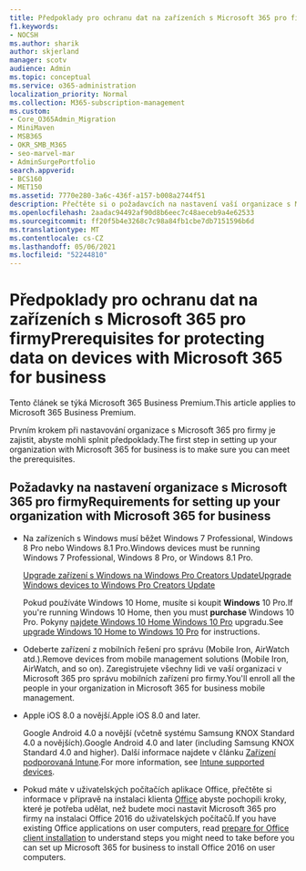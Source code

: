 ```yaml
---
title: Předpoklady pro ochranu dat na zařízeních s Microsoft 365 pro firmy
f1.keywords:
- NOCSH
ms.author: sharik
author: skjerland
manager: scotv
audience: Admin
ms.topic: conceptual
ms.service: o365-administration
localization_priority: Normal
ms.collection: M365-subscription-management
ms.custom:
- Core_O365Admin_Migration
- MiniMaven
- MSB365
- OKR_SMB_M365
- seo-marvel-mar
- AdminSurgePortfolio
search.appverid:
- BCS160
- MET150
ms.assetid: 7770e280-3a6c-436f-a157-b008a2744f51
description: Přečtěte si o požadavcích na nastavení vaší organizace s Microsoft 365 pro firmy a ochranu pracovních dat na zařízeních uživatelů.
ms.openlocfilehash: 2aadac94492af90d8b6eec7c48aeceb9a4e62533
ms.sourcegitcommit: ff20f5b4e3268c7c98a84fb1cbe7db7151596b6d
ms.translationtype: MT
ms.contentlocale: cs-CZ
ms.lasthandoff: 05/06/2021
ms.locfileid: "52244810"
---
```

# <a name="prerequisites-for-protecting-data-on-devices-with-microsoft-365-for-business"></a><span data-ttu-id="3f06b-103">Předpoklady pro ochranu dat na zařízeních s Microsoft 365 pro firmy</span><span class="sxs-lookup"><span data-stu-id="3f06b-103">Prerequisites for protecting data on devices with Microsoft 365 for business</span></span>

<span data-ttu-id="3f06b-104">Tento článek se týká Microsoft 365 Business Premium.</span><span class="sxs-lookup"><span data-stu-id="3f06b-104">This article applies to Microsoft 365 Business Premium.</span></span>

<span data-ttu-id="3f06b-105">Prvním krokem při nastavování organizace s Microsoft 365 pro firmy je zajistit, abyste mohli splnit předpoklady.</span><span class="sxs-lookup"><span data-stu-id="3f06b-105">The first step in setting up your organization with Microsoft 365 for business is to make sure you can meet the prerequisites.</span></span>
  
## <a name="requirements-for-setting-up-your-organization-with-microsoft-365-for-business"></a><span data-ttu-id="3f06b-106">Požadavky na nastavení organizace s Microsoft 365 pro firmy</span><span class="sxs-lookup"><span data-stu-id="3f06b-106">Requirements for setting up your organization with Microsoft 365 for business</span></span>

- <span data-ttu-id="3f06b-107">Na zařízeních s Windows musí běžet Windows 7 Professional, Windows 8 Pro nebo Windows 8.1 Pro.</span><span class="sxs-lookup"><span data-stu-id="3f06b-107">Windows devices must be running Windows 7 Professional, Windows 8 Pro, or Windows 8.1 Pro.</span></span>
    
    [<span data-ttu-id="3f06b-108">Upgrade zařízení s Windows na Windows Pro Creators Update</span><span class="sxs-lookup"><span data-stu-id="3f06b-108">Upgrade Windows devices to Windows Pro Creators Update</span></span>](upgrade-to-windows-pro-creators-update.md)
    
    <span data-ttu-id="3f06b-109">Pokud používáte Windows 10 Home, musíte si koupit **Windows** 10 Pro.</span><span class="sxs-lookup"><span data-stu-id="3f06b-109">If you're running Windows 10 Home, then you must **purchase** Windows  10 Pro.</span></span> <span data-ttu-id="3f06b-110">Pokyny [najdete Windows 10 Home Windows 10 Pro](../business-video/upgrade.md) upgradu.</span><span class="sxs-lookup"><span data-stu-id="3f06b-110">See [upgrade Windows 10 Home to Windows 10 Pro](../business-video/upgrade.md) for instructions.</span></span> 
    
- <span data-ttu-id="3f06b-111">Odeberte zařízení z mobilních řešení pro správu (Mobile Iron, AirWatch atd.).</span><span class="sxs-lookup"><span data-stu-id="3f06b-111">Remove devices from mobile management solutions (Mobile Iron, AirWatch, and so on).</span></span> <span data-ttu-id="3f06b-112">Zaregistrujete všechny lidi ve vaší organizaci v Microsoft 365 pro správu mobilních zařízení pro firmy.</span><span class="sxs-lookup"><span data-stu-id="3f06b-112">You'll enroll all the people in your organization in Microsoft 365 for business mobile management.</span></span>
    
- <span data-ttu-id="3f06b-113">Apple iOS 8.0 a novější.</span><span class="sxs-lookup"><span data-stu-id="3f06b-113">Apple iOS 8.0 and later.</span></span>
    
    <span data-ttu-id="3f06b-114">Google Android 4.0 a novější (včetně systému Samsung KNOX Standard 4.0 a novějších).</span><span class="sxs-lookup"><span data-stu-id="3f06b-114">Google Android 4.0 and later (including Samsung KNOX Standard 4.0 and higher).</span></span> <span data-ttu-id="3f06b-115">Další informace najdete v článku [Zařízení podporovaná Intune](/mem/intune/fundamentals/supported-devices-browsers).</span><span class="sxs-lookup"><span data-stu-id="3f06b-115">For more information, see [Intune supported devices](/mem/intune/fundamentals/supported-devices-browsers).</span></span>
    
- <span data-ttu-id="3f06b-116">Pokud máte v uživatelských počítačích aplikace Office, přečtěte si informace v přípravě na instalaci klienta [Office](prepare-for-office-client-deployment.md) abyste pochopili kroky, které je potřeba udělat, než budete moci nastavit Microsoft 365 pro firmy na instalaci Office 2016 do uživatelských počítačů.</span><span class="sxs-lookup"><span data-stu-id="3f06b-116">If you have existing Office applications on user computers, read [prepare for Office client installation](prepare-for-office-client-deployment.md) to understand steps you might need to take before you can set up Microsoft 365 for business to install Office 2016 on user computers.</span></span>